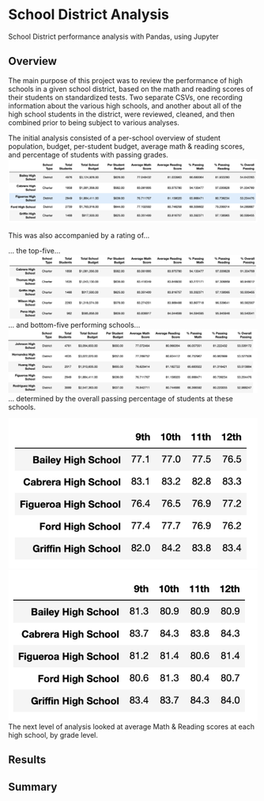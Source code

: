 # School District Analysis
School District performance analysis with Pandas, using Jupyter

## Overview
The main purpose of this project was to review the performance of high schools in a given school district, based on the math and reading scores of their students on standardized tests. Two separate CSVs, one recording information about the various high schools, and another about all of the high school students in the district, were reviewed, cleaned, and then combined prior to being subject to various analyses.

The initial analysis consisted of a per-school overview of student population, budget, per-student budget, average math & reading scores, and percentage of students with passing grades.
![Per School Overview](resources/per_school_summary_module.png)

This was also accompanied by a rating of...

... the top-five...
![Per School top five](resources/per_school_top_five_module.png)
... and bottom-five performing schools...
![Per School bottom five](resources/per_school_bottom_five_module.png)
 ... determined by the overall passing percentage of students at these schools.


![Per Grade Math Averages](resources/per_grade_math_module.png)
![Per Grade Reading Averages](resources/per_grade_reading_module.png)
The next level of analysis looked at average Math & Reading scores at each high school, by grade level.





## Results

## Summary